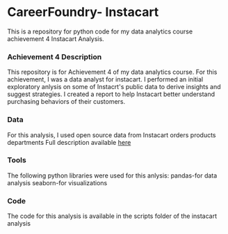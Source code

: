 # CareerFoundry- Instacart
This is a repository for python code for my data analytics course achievement 4 Instacart Analysis.

### Achievement 4 Description
This repository is for Achievement 4 of my data analytics course.  For this achievement, I was a data analyst for instacart.  I performed an initial exploratory anlysis on some of Instacrt's public data to derive insights and suggest strategies.  I created a report to help Instacart better understand purchasing behaviors of their customers. 

### Data
For this analysis, I used open source data from Instacart 
orders
products
departments
Full description available [here](https://www.instacart.com/datasets/grocery-shopping-2017)

### Tools
The following python libraries were used for this anlysis:
pandas-for data analysis
seaborn-for visualizations

### Code
The code for this analysis is available in the scripts folder of the instacart analysis

